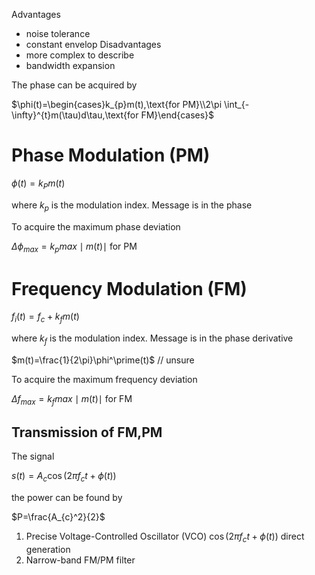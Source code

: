 
Advantages 
- noise tolerance
- constant envelop
Disadvantages
- more complex to describe
- bandwidth expansion

The phase can be acquired by

$\phi(t)=\begin{cases}k_{p}m(t),\text{for PM}\\2\pi \int_{-\infty}^{t}m(\tau)d\tau,\text{for FM}\end{cases}$

# Phase Modulation (PM)

$\phi(t)=k_{P}m(t)$

where $k_{p}$ is the modulation index. Message is in the phase

To acquire the maximum phase deviation 

$\Delta \phi_{max}=k_{p}max\mid m(t)\mid$ for PM
# Frequency Modulation (FM)

$f_{i}(t)=f_{c}+k_{f}m(t)$

where $k_{f}$ is the modulation index. Message is in the phase derivative

$m(t)=\frac{1}{2\pi}\phi^\prime(t)$ // unsure 

To acquire the maximum frequency deviation 

$\Delta f_{max}=k_{f}max\mid m(t)\mid$ for FM


## Transmission of FM,PM
The signal

$s(t)=A_{c}\cos(2\pi f_{c}t+\phi(t))$

the power can be found by

$P=\frac{A_{c}^2}{2}$

1. Precise Voltage-Controlled Oscillator (VCO)
	$\cos(2\pi f_{c}t+\phi(t))$ direct generation
2. Narrow-band FM/PM filter